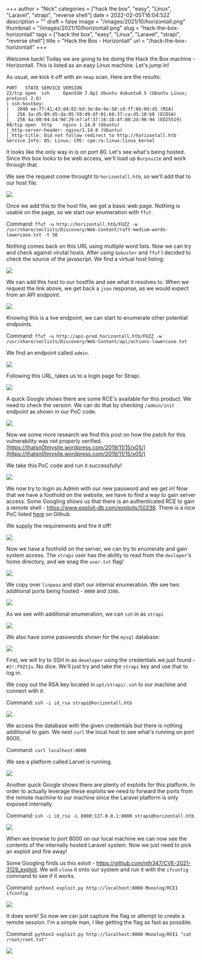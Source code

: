 +++
author = "Nick"
categories = ["hack the box", "easy", "Linux", "Laravel", "strapi", "reverse shell"]
date = 2022-02-05T16:04:52Z
description = ""
draft = false
image = "/images/2021/10/horizontall.png"
thumbnail = "/images/2021/10/horizontall.png"
slug = "hack-the-box-horizontall"
tags = ["hack the box", "easy", "Linux", "Laravel", "strapi", "reverse shell"]
title = "Hack the Box - Horizontall"
url = "/hack-the-box-horizontall"
+++


Welcome back! Today we are going to be doing the Hack the Box machine - Horizontall. This is listed as an easy Linux machine. Let's jump in!

As usual, we kick it off with an `nmap` scan. Here are the results:

```
PORT   STATE SERVICE VERSION
22/tcp open  ssh     OpenSSH 7.6p1 Ubuntu 4ubuntu0.5 (Ubuntu Linux; protocol 2.0)
| ssh-hostkey: 
|   2048 ee:77:41:43:d4:82:bd:3e:6e:6e:50:cd:ff:6b:0d:d5 (RSA)
|   256 3a:d5:89:d5:da:95:59:d9:df:01:68:37:ca:d5:10:b0 (ECDSA)
|_  256 4a:00:04:b4:9d:29:e7:af:37:16:1b:4f:80:2d:98:94 (ED25519)
80/tcp open  http    nginx 1.14.0 (Ubuntu)
|_http-server-header: nginx/1.14.0 (Ubuntu)
|_http-title: Did not follow redirect to http://horizontall.htb
Service Info: OS: Linux; CPE: cpe:/o:linux:linux_kernel
```

It looks like the only way in is on port 80. Let's see what's being hosted. Since this box looks to be web access, we'll load up `Burpsuite` and work through that.

We see the request come throught to ``horizontall.htb``, so we'll add that to our host file.

![](/images/2021/10/image.png)

Once we add this to the host file, we get a basic web page. Nothing is usable on the page, so we start our enumeration with `ffuf`.

Command:
`ffuf -u http://horizontall.htb/FUZZ -w /usr/share/seclists/Discovery/Web-Content/raft-medium-words-lowercase.txt -t 50`

Nothing comes back on this URL using multiple word lists. Now we can try and check against virutal hosts. After using `Gobuster` and `ffuf` I decided to check the source of the javascript. We find a virtual host listing:

![](/images/2021/10/image-1.png)

We can add this host to our hostfile and see what it resolves to. When we request the link above, we get back a `json` response, as we would expect from an API endpoint.

![](/images/2021/10/image-2.png)

Knowing this is a live endpoint, we can start to enumerate other potential endpoints.

Command:
`ffuf -u http://api-prod.horizontall.htb/FUZZ -w /usr/share/seclists/Discovery/Web-Content/api/actions-lowercase.txt`

We find an endpoint called `admin`.

![](/images/2021/10/image-3.png)

Following this URL, takes us to a login page for Strapi.

![](/images/2021/10/image-4.png)

A quick Google shows there are some RCE's available for this product. We need to check the version. We can do that by checking `/admin/init` endpoint as shown in our PoC code.

![](/images/2021/10/image-6.png)

Now we some more research we find this post  on how the patch for this vulnerability was not properly verified. [https://thatsn0tmysite.wordpress.com/2019/11/15/x05/](https://thatsn0tmysite.wordpress.com/2019/11/15/x05/)

We take this PoC code and run it successfully!

![](/images/2021/10/image-5.png)

We now try to login as Admin with our new password and we get in! Now that we have a foothold on the website, we have to find a way to gain server access. Some Googling shows us that there is an authenticated RCE to gain a remote shell - https://www.exploit-db.com/exploits/50238. There is a nice PoC listed [here](https://github.com/diego-tella/CVE-2019-19609-EXPLOIT) on Github.

We supply the requirements and fire it off!

![](/images/2021/10/image-7.png)

Now we have a foothold on the server, we can try to enumerate and gain system access. The `strapi` user has the ability to read from the `devloper`'s home directory, and we snag the `user.txt` flag!

![](/images/2021/10/image-8.png)

We copy over `linpeas` and start our internal enumeration. We see two additional ports being hosted - `8000` and `3306`.

![](/images/2021/10/image-9.png)

As we see with additional enumeration, we can `ssh` in as `strapi`

![](/images/2021/10/image-10.png)

We also have some passwords shown for the `mysql` database:

![](/images/2021/10/image-11.png)

First, we will try to SSH in as `developer` using the credentials we just found - `#J!:F9Zt2u`. No dice. We'll just try and take the `strapi` key and use that to log in.

We copy out the RSA key located in `opt/strapi/.ssh` to our machine and connect with it.

Command:
`ssh -i id_rsa strapi@horizontall.htb`

![](/images/2021/10/image-12.png)

We access the database with the given credentials but there is nothing additional to gain. We next `curl` the local host to see what's running on port 8000. 

Command:
`curl localhost:8000`

We see a platform called Larvel is running.

![](/images/2021/10/image-13.png)

Another quick Google shows there are plenty of exploits for this platform. In order to actually leverage these exploits we need to forward the ports from the remote machine to our machine since the Laravel platform is only exposed internally.

Command:
`ssh -i id_rsa -L 8000:127.0.0.1:8000 strapi@horizontall.htb `

![](/images/2021/10/image-14.png)

When we browse to port 8000 on our local machine we can now see the contents of the internally hosted Laravel system. Now we just need to pick an exploit and fire away!

Some Googling finds us this exloit - https://github.com/nth347/CVE-2021-3129_exploit. We will `clone` it onto our system and run it with the `ifconfig` command to see if it works.

Command:
`python3 exploit.py http://localhost:8000 Monolog/RCE1 ifconfig`

![](/images/2021/10/image-15.png)

It does work! So now we can just capture the flag or attempt to create a remote session. I'm a simple man, I like getting the flag as fast as possible.

Command:
`python3 exploit.py http://localhost:8000 Monolog/RCE1 "cat /root/root.txt"`

![](/images/2021/10/image-16.png)

